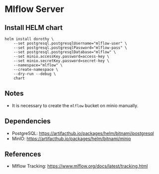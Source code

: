 # Mlflow Server

## Install HELM chart

```
helm install dorothy \
    --set postgresql.postgresqlUsername="mlflow-user" \
    --set postgresql.postgresqlPassword="mlflow-pass" \
    --set postgresql.postgresqlDatabase="mlflow" \
    --set minio.accessKey.password=access-key \
    --set minio.secretKey.password=secret-key \
    --namespace="mlflow" \
    --create-namespace \
    --dry-run --debug \
    chart
```

## Notes

- It is necessary to create the `mlflow` bucket on minio manually.

## Dependencies

- PostgreSQL: https://artifacthub.io/packages/helm/bitnami/postgresql
- MinIO: https://artifacthub.io/packages/helm/bitnami/minio

## References

- Mlflow Tracking: https://www.mlflow.org/docs/latest/tracking.html
